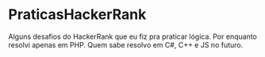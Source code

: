 # PraticasHackerRank
Alguns desafios do HackerRank que eu fiz pra praticar lógica.
Por enquanto resolvi apenas em PHP. Quem sabe resolvo em C#, C++ e JS no futuro.
